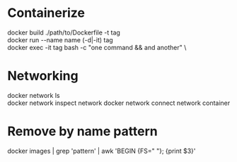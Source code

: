 # Containerize
docker build ./path/to/Dockerfile -t tag \
docker run --name name (-d|-it) tag \
docker exec -it tag bash -c "one command && and another" \

# Networking
docker network ls \
docker network inspect network
docker network connect network container

# Remove by name pattern
docker images | grep 'pattern' | awk 'BEGIN {FS=" "}; {print $3}'
